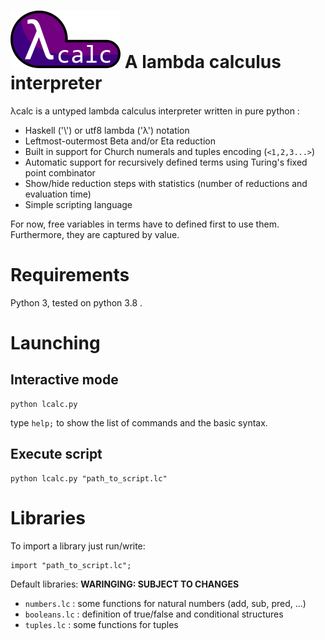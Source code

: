 # ![](logo.png) A lambda calculus interpreter

λcalc is a untyped lambda calculus interpreter written in pure python :

- Haskell ('\\') or utf8 lambda ('λ') notation
- Leftmost-outermost Beta and/or Eta reduction
- Built in support for Church numerals and tuples encoding (``<1,2,3...>``)
- Automatic support for recursively defined terms using Turing's fixed point combinator
- Show/hide reduction steps with statistics (number of reductions and evaluation time)
- Simple scripting language

For now, free variables in terms have to defined first to use them. Furthermore, they are captured by value.

# Requirements

Python 3, tested on python 3.8 .

# Launching

## Interactive mode

```
python lcalc.py
```
type ``help;`` to show the list of commands and the basic syntax.
## Execute script

```
python lcalc.py "path_to_script.lc"
```

# Libraries

To import a library just run/write:
```
import "path_to_script.lc";
```
Default libraries:
**WARINGING: SUBJECT TO CHANGES**
- ``numbers.lc`` : some functions for natural numbers (add, sub, pred, ...)
- ``booleans.lc`` : definition of true/false and conditional structures
- ``tuples.lc`` : some functions for tuples